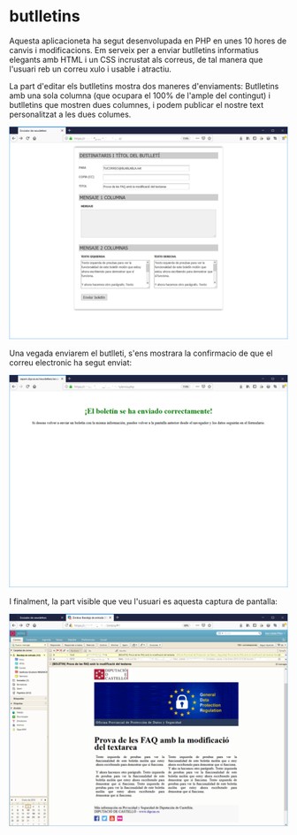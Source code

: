 # butlletins

Aquesta aplicacioneta ha segut desenvolupada en PHP en unes 10 hores de canvis i modificacions. Em serveix per a enviar butlletins informatius elegants amb HTML i un CSS incrustat als correus, de tal manera que l'usuari reb un correu xulo i usable i atractiu.

La part d'editar els butlletins mostra dos maneres d'enviaments: Butlletins amb una sola columna (que ocupara el 100% de l'ample del contingut) i butlletins que mostren dues columnes, i podem publicar el nostre text personalitzat a les dues columes.

![Formulari editar butlletins](https://raw.githubusercontent.com/joancatala/butlletins/master/enviar-boletin.png)

Una vegada enviarem el butlleti, s'ens mostrara la confirmacio de que el correu electronic ha segut enviat:

![Butlleti enviat](https://raw.githubusercontent.com/joancatala/butlletins/master/boletin-enviado.png)

I finalment, la part visible que veu l'usuari es aquesta captura de pantalla:

![Butlleti rebut](https://raw.githubusercontent.com/joancatala/butlletins/master/boletin-recibido.png)
